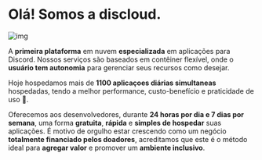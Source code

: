 # Olá! Somos a discloud.

![img](https://i.imgur.com/cNYbrnP.png)

A **primeira plataforma** em nuvem **especializada** em aplicações para Discord. 
Nossos serviços são baseados em contêiner flexível, onde o **usuário tem autonomia** para gerenciar seus recursos como desejar.

Hoje hospedamos mais de **1100 aplicaçoes diárias simultaneas** hospedadas, tendo a melhor performance, custo-benefício e praticidade de uso :exploding_head:.

Oferecemos aos desenvolvedores, durante **24 horas por dia e 7 dias por semana**, uma forma **gratuita**, 
**rápida** e **simples de hospedar** suas aplicações. É motivo de orgulho estar crescendo como um negócio **totalmente financiado pelos doadores**, 
acreditamos que este é o método ideal para **agregar valor** e promover um **ambiente inclusivo**.
